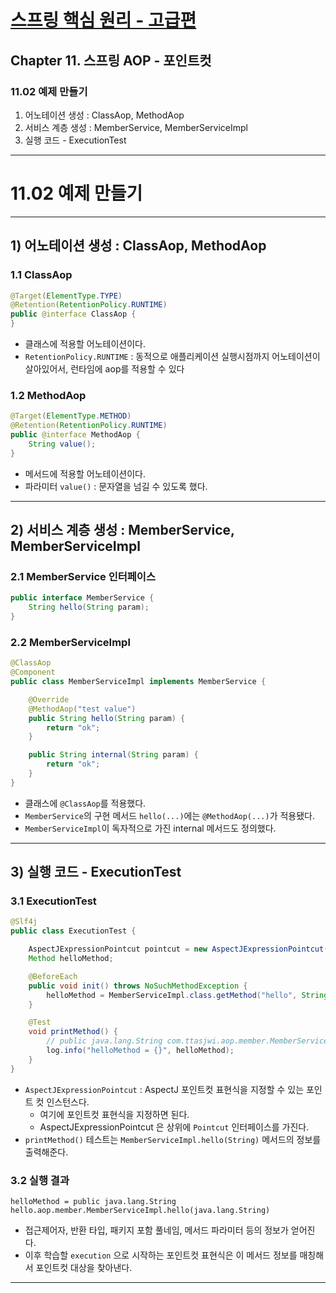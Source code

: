 # <a href = "../README.md" target="_blank">스프링 핵심 원리 - 고급편</a>
## Chapter 11. 스프링 AOP - 포인트컷
### 11.02 예제 만들기
1) 어노테이션 생성 : ClassAop, MethodAop
2) 서비스 계층 생성 : MemberService, MemberServiceImpl
3) 실행 코드 - ExecutionTest

---

# 11.02 예제 만들기

---


## 1) 어노테이션 생성 : ClassAop, MethodAop

### 1.1 ClassAop
```java
@Target(ElementType.TYPE)
@Retention(RetentionPolicy.RUNTIME)
public @interface ClassAop {
}
```
- 클래스에 적용할 어노테이션이다.
- `RetentionPolicy.RUNTIME` : 동적으로 애플리케이션 실행시점까지 어노테이션이 살아있어서, 런타임에 aop를 적용할 수 있다

### 1.2 MethodAop
```java
@Target(ElementType.METHOD)
@Retention(RetentionPolicy.RUNTIME)
public @interface MethodAop {
    String value();
}
```
- 메서드에 적용할 어노테이션이다.
- 파라미터 `value()` : 문자열을 넘길 수 있도록 했다.

---

## 2) 서비스 계층 생성 : MemberService, MemberServiceImpl

### 2.1 MemberService 인터페이스
```java
public interface MemberService {
    String hello(String param);
}
```

### 2.2 MemberServiceImpl
```java
@ClassAop
@Component
public class MemberServiceImpl implements MemberService {

    @Override
    @MethodAop("test value")
    public String hello(String param) {
        return "ok";
    }

    public String internal(String param) {
        return "ok";
    }
}
```
- 클래스에 `@ClassAop`를 적용했다.
- `MemberService`의 구현 메서드 `hello(...)`에는 `@MethodAop(...)`가 적용됐다.
- `MemberServiceImpl`이 독자적으로 가진 internal 메서드도 정의했다.

---

## 3) 실행 코드 - ExecutionTest
### 3.1 ExecutionTest
```java
@Slf4j
public class ExecutionTest {

    AspectJExpressionPointcut pointcut = new AspectJExpressionPointcut();
    Method helloMethod;

    @BeforeEach
    public void init() throws NoSuchMethodException {
        helloMethod = MemberServiceImpl.class.getMethod("hello", String.class);
    }

    @Test
    void printMethod() {
        // public java.lang.String com.ttasjwi.aop.member.MemberServiceImpl.hello(java.lang.String)
        log.info("helloMethod = {}", helloMethod);
    }
}
```
- `AspectJExpressionPointcut` : AspectJ 포인트컷 표현식을 지정할 수 있는 포인트 컷 인스턴스다.
  - 여기에 포인트컷  표현식을 지정하면 된다.
  - AspectJExpressionPointcut 은 상위에 `Pointcut` 인터페이스를 가진다.
- `printMethod()` 테스트는 `MemberServiceImpl.hello(String)` 메서드의 정보를 출력해준다.

### 3.2 실행 결과
```shell
helloMethod = public java.lang.String hello.aop.member.MemberServiceImpl.hello(java.lang.String)
```
- 접근제어자, 반환 타입, 패키지 포함 풀네임, 메서드 파라미터 등의 정보가 얻어진다.
- 이후 학습할 `execution` 으로 시작하는 포인트컷 표현식은 이 메서드 정보를 매칭해서 포인트컷 대상을
찾아낸다.

---
